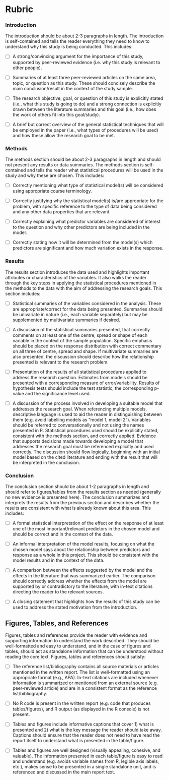 # Rubric

### Introduction

The introduction should be about 2-3 paragraphs in length. The introduction is self-contained and tells the
reader everything they need to know to understand why this study is being conducted. This includes:

- [ ] A strong/convincing argument for the importance of this study,
supported by peer-reviewed evidence (i.e. why this study is relevant to
other people).

- [ ] Summaries of at least three peer-reviewed articles on the same area,
topic, or question as this study. These should concisely describe the
main conclusion/result in the context of the study sample.

- [ ] The research objective, goal, or question of this study is explicitly
stated (i.e., what this study is going to do) and a strong connection is
explicitly drawn between the literature summaries and this goal (i.e.,
how does the work of others fit into this goal/study).

- [ ] A brief but correct overview of the general statistical techniques that
will be employed in the paper (i.e., what types of procedures will be
used) and how these allow the research goal to be met.

### Methods

The methods section should be about 2-3 paragraphs in length and should not present any results or data
summaries. The methods section is self-contained and tells the reader what statistical procedures will be used in the study
and why these are chosen. This includes:

- [ ] Correctly mentioning what type of statistical model(s) will be
considered using appropriate course terminology.

- [ ] Correctly justifying why the statistical model(s) is/are appropriate for
the problem, with specific reference to the type of data being
considered and any other data properties that are relevant.

- [ ] Correctly explaining what predictor variables are considered of
interest to the question and why other predictors are being included in
the model.

- [ ] Correctly stating how it will be determined from the model(s) which
predictors are significant and how much variation exists in the
response.

### Results

The results section introduces the data used and highlights important attributes or characteristics of the
variables. It also walks the reader through the key steps in applying the statistical procedures mentioned in
the methods to the data with the aim of addressing the research goals. This section includes:

- [ ] Statistical summaries of the variables considered in the analysis. These
are appropriate/correct for the data being presented. Summaries
should be univariate in nature (i.e., each variable separately) but may
be supplemented by multivariate summaries if desired.

- [ ] A discussion of the statistical summaries presented, that correctly
comments on at least one of the centre, spread or shape of each
variable in the context of the sample population. Specific emphasis
should be placed on the response distribution with correct
commentary on all three of centre, spread and shape. If multivariate
summaries are also presented, the discussion should describe how the
relationship presented is relevant to the research problem.

- [ ] Presentation of the results of all statistical procedures applied to
address the research question. Estimates from models should be
presented with a corresponding measure of error/variability. Results of
hypothesis tests should include the test statistic, the corresponding
p-value and the significance level used.

- [ ] A discussion of the process involved in developing a suitable model
that addresses the research goal. When referencing multiple models,
descriptive language is used to aid the reader in distinguishing
between them (e.g. avoid labelling models as “model 1, model 2”).
Variables should be referred to conversationally and not using the
names presented in R. Statistical procedures used should be explicitly
stated, consistent with the methods section, and correctly applied.
Evidence that supports decisions made towards developing a model
that addresses the research goal must be referenced explicitly and
used correctly. The discussion should flow logically, beginning with an
initial model based on the cited literature and ending with the result
that will be interpreted in the conclusion.

### Conclusion

The conclusion section should be about 1-2 paragraphs in length and should refer to figures/tables from the
results section as needed (generally no new evidence is presented here).
The conclusion summarizes and interprets the results from the previous section and describes whether the
results are consistent with what is already known about this area. This includes:

- [ ] A formal statistical interpretation of the effect on the response of at
least one of the most important/relevant predictors in the chosen
model and should be correct and in the context of the data.

- [ ] An informal interpretation of the model results, focusing on what the
chosen model says about the relationship between predictors and
response as a whole in this project. This should be consistent with the
model results and in the context of the data.

- [ ] A comparison between the effects suggested by the model and the
effects in the literature that was summarized earlier. The comparison
should correctly address whether the effects from the model are
supported by or contradictory to the literature, with in-text citations
directing the reader to the relevant sources.

- [ ] A closing statement that highlights how the results of this study can be
used to address the stated motivation from the introduction.

## Figures, Tables, and References

Figures, tables and references provide the reader with evidence and supporting information to understand the
work described. They should be well-formatted and easy to understand, and in the case of figures and tables,
should act as standalone information that can be understood without reading the core text.
Figures, tables and references should satisfy:

- [ ] The reference list/bibliography contains all source materials or articles
mentioned in the written report. The list is well-formatted using an
appropriate format (e.g., APA). In-text citations are included whenever
information is summarized or mentioned from an external source (e.g.
peer-reviewed article) and are in a consistent format as the reference
list/bibliography.

- [ ] No R code is present in the written report (e.g. code that produces
tables/figures), and R output (as displayed in the R console) is not
present.

- [ ] Tables and figures include informative captions that cover 1) what is
presented and 2) what is the key message the reader should take
away. Captions should ensure that the reader does not need to have
read the report itself to understand what is presented in the
table/figure.

- [ ] Tables and figures are well designed (visually appealing, cohesive,
and valuable). The information presented in each table/figure is easy
to read and understand (e.g. avoids variable names from R, legible axis
labels, etc.), makes sense to be presented in a single standalone unit,
and is referenced and discussed in the main report text.
